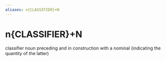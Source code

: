 ```yaml
---
aliases: n{CLASSIFIER}+N
---
```

# n{CLASSIFIER}+N

classifier noun preceding and in construction with a nominal (indicating the quantity of the latter)
> 